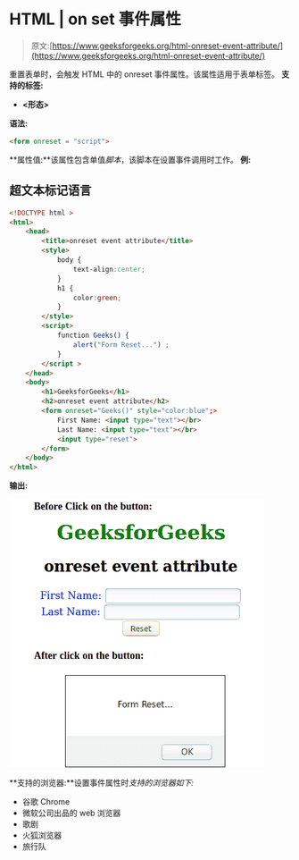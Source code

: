 # HTML | on set 事件属性

> 原文:[https://www.geeksforgeeks.org/html-onreset-event-attribute/](https://www.geeksforgeeks.org/html-onreset-event-attribute/)

重置表单时，会触发 HTML 中的 onreset 事件属性。该属性适用于表单标签。
**支持的标签:**

*   **<形态>**

**语法:**

```html
<form onreset = "script">
```

**属性值:**该属性包含单值*脚本*，该脚本在设置事件调用时工作。
**例:**

## 超文本标记语言

```html
<!DOCTYPE html >
<html>
    <head>
        <title>onreset event attribute</title>
        <style>
            body {
                text-align:center;
            }
            h1 {
                color:green;
            }
        </style>
        <script>
            function Geeks() {
                alert("Form Reset...") ;
            }
        </script >
    </head>
    <body>
        <h1>GeeksforGeeks</h1>
        <h2>onreset event attribute</h2>
        <form onreset="Geeks()" style="color:blue";>
            First Name: <input type="text"></br>
            Last Name: <input type="text"></br>
            <input type="reset">
        </form>
    </body>
</html>                         
```

**输出:**

![onreset ](img/08b595a5af88b9b332b45dafe383e027.png)

**支持的浏览器:**设置事件属性时*支持的浏览器如下:* 

*   谷歌 Chrome
*   微软公司出品的 web 浏览器
*   歌剧
*   火狐浏览器
*   旅行队